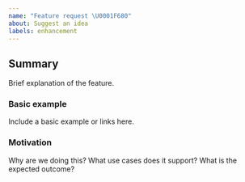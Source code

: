 ```yaml
---
name: "Feature request \U0001F680" 
about: Suggest an idea
labels: enhancement
---
```

## Summary
Brief explanation of the feature.
### Basic example
Include a basic example or links here.
### Motivation
Why are we doing this? What use cases does it support? What is the expected outcome?
